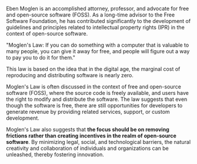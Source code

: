 Eben Moglen is an accomplished attorney, professor, and advocate for free and open-source software (FOSS). As a long-time advisor to the Free Software Foundation, he has contributed significantly to the development of guidelines and principles related to intellectual property rights (IPR) in the context of open-source software.

"Moglen's Law: If you can do something with a computer that is valuable to many people, you can give it away for free, and people will figure out a way to pay you to do it for them."

This law is based on the idea that in the digital age, the marginal cost of reproducing and distributing software is nearly zero. 

Moglen's Law is often discussed in the context of free and open-source software (FOSS), where the source code is freely available, and users have the right to modify and distribute the software. The law suggests that even though the software is free, there are still opportunities for developers to generate revenue by providing related services, support, or custom development.

Moglen's Law also suggests that **the focus should be on removing frictions rather than creating incentives in the realm of open-source software**. By minimizing legal, social, and technological barriers, the natural creativity and collaboration of individuals and organizations can be unleashed, thereby fostering innovation.

<!-- Keywords -->

<!-- /Keywords -->
